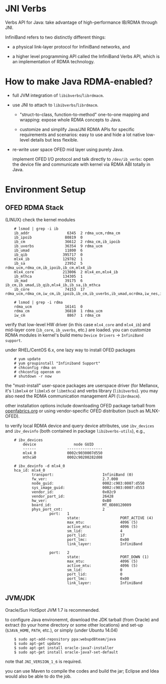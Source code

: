 # JNI Verbs #

Verbs API for Java: take advantage of high-performance IB/RDMA through JNI.

InfiniBand refers to two distinctly different things:

* a physical link-layer protocol for InfiniBand networks, and

* a higher level programming API called the InfiniBand Verbs API, which is an
  implementation of RDMA technology.

# How to make Java RDMA-enabled? #

* full JVM integration of `libibverbs`/`librdmacm`.

* use JNI to attach to `libibverbs`/`librdmacm`.

  - "struct-to-class, function-to-method" one-to-one mapping and wrapping:
  expose whole RDMA concepts to Java.

  - customize and simplify Java/JNI RDMA APIs for specific requirements and
  scenarios: easy to use and hide a lot native low-level details but less
  flexible.

* re-write user space OFED mid layer using purely Java.

  implement OFED I/O protocol and talk directly to `/dev/ib_verbs`: open the
  device file and communicate with kernel via RDMA ABI totally in Java.

# Environment Setup #

## OFED RDMA Stack ##

(LINUX) check the kernel modules

```
    # lsmod | grep -i ib
    ib_addr                 6345  2 rdma_ucm,rdma_cm
    ib_ipoib               80819  0
    ib_cm                  36612  2 rdma_cm,ib_ipoib
    ib_uverbs              36354  9 rdma_ucm
    ib_umad                11800  6
    ib_qib                395717  0
    mlx4_ib               129782  1
    ib_sa                  23952  5 rdma_ucm,rdma_cm,ib_ipoib,ib_cm,mlx4_ib
    mlx4_core             213006  2 mlx4_en,mlx4_ib
    ib_mthca              134305  1
    ib_mad                 39175  6 ib_cm,ib_umad,ib_qib,mlx4_ib,ib_sa,ib_mthca
    ib_core                74153  17 rdma_ucm,rdma_cm,iw_cm,ib_ipoib,ib_cm,ib_uverbs,ib_umad,ocrdma,iw_nes,iw_cxgb4,iw_cxgb3,ib_qib,mlx5_ib,mlx4_ib,ib_sa,ib_mthca,ib_mad

    # lsmod | grep -i rdma
    rdma_ucm               16141  0
    rdma_cm                36810  1 rdma_ucm
    iw_cm                   8867  1 rdma_cm
```

verify that low-level HW driver (in this case `mlx4_core` and `mlx4_ib`) and
mid-layer core (`ib_core`, `ib_uverbs`, etc.) are loaded. you can customize
RDMA modules in kernel's build menu `Device Drivers` -> `InfiniBand support`.

under RHEL/CentOS 6.x, one lazy way to install OFED packages

```
    # yum update
    # yum groupinstall "Infiniband Support"
    # chkconfig rdma on
    # chkconfig opensm on
    # shutdown -r now
```

the "must-install" user-space packages are userspace driver (for Mellanox, it's
`libmlx4` or `libmlx5` or `libmthca`) and verbs library (`libibverbs`). you may
also need the RDMA communication management API (`librdmacm`).

other installation options include downloading OFED package tarball from
[openfabrics.org][1] or using vendor-specific OFED distribution (such as
MLNX-OFED).

to verify local RDMA device and query device attributes, use `ibv_devices` and
`ibv_devinfo` (both contained in package `libibverbs-utils`), e.g.,

```
    # ibv_devices
        device                 node GUID
        ------              ----------------
        mlx4_0              0002c9030007d550
        mthca0              0002c90200282d08

    # ibv_devinfo -d mlx4_0
    hca_id: mlx4_0
            transport:                      InfiniBand (0)
            fw_ver:                         2.7.000
            node_guid:                      0002:c903:0007:d550
            sys_image_guid:                 0002:c903:0007:d553
            vendor_id:                      0x02c9
            vendor_part_id:                 26428
            hw_ver:                         0xB0
            board_id:                       MT_0D80120009
            phys_port_cnt:                  2
                    port:   1
                            state:                  PORT_ACTIVE (4)
                            max_mtu:                4096 (5)
                            active_mtu:             4096 (5)
                            sm_lid:                 4
                            port_lid:               17
                            port_lmc:               0x00
                            link_layer:             InfiniBand

                    port:   2
                            state:                  PORT_DOWN (1)
                            max_mtu:                4096 (5)
                            active_mtu:             4096 (5)
                            sm_lid:                 0
                            port_lid:               0
                            port_lmc:               0x00
                            link_layer:             InfiniBand
```

## JVM/JDK ##

Oracle/Sun HotSpot JVM 1.7 is recommended.

to configure Java environemnt, download the JDK tarball (from Oracle) and
extract (to your home directory or some other locations) and set-up
(`$JAVA_HOME`, `PATH`, etc.), or simply (under Ubuntu 14.04)

```
    $ sudo apt-add-repository ppa:webupd8team/java
    $ sudo apt-get update
    $ sudo apt-get install oracle-java7-installer
    $ sudo apt-get install oracle-java7-set-default
```

note that `JNI_VERSION_1_6` is required.

you can use Maven to compile the codes and build the jar; Eclipse and Idea
would also be able to do the job.

[1]: https://www.openfabrics.org

